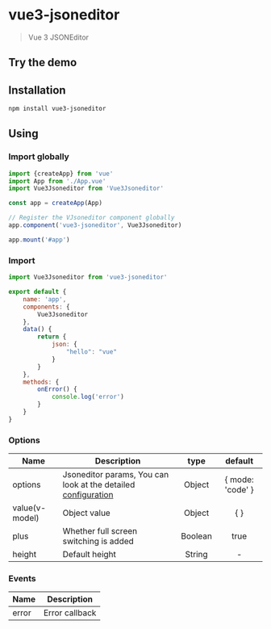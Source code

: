 # vue3-jsoneditor

> Vue 3 JSONEditor

## Try the demo

## Installation

```bash
npm install vue3-jsoneditor
```

## Using

### Import globally

```javascript
import {createApp} from 'vue'
import App from './App.vue'
import Vue3Jsoneditor from 'Vue3Jsoneditor'

const app = createApp(App)

// Register the VJsoneditor component globally
app.component('vue3-jsoneditor', Vue3Jsoneditor)

app.mount('#app')
```

### Import

```javascript
import Vue3Jsoneditor from 'vue3-jsoneditor'

export default {
    name: 'app',
    components: {
        Vue3Jsoneditor
    },
    data() {
        return {
            json: {
                "hello": "vue"
            }
        }
    },
    methods: {
        onError() {
            console.log('error')
        }
    }
}
```

### Options

| Name           | Description                                                                                                                                                   | type    | default          |
| -------------- | ------------------------------------------------------------------------------------------------------------------------------------------------------------- | :-----: | :--------------: |
| options        | Jsoneditor params, You can look at the detailed  [configuration](https://github.com/josdejong/jsoneditor/blob/master/docs/api.md#configuration-options?blank) | Object  | { mode: 'code' } |
| value(v-model) | Object value                                                                                                                                                  | Object  | { }              |
| plus           | Whether full screen switching is added                                                                                                                        | Boolean | true             |
| height         | Default height                                                                                                                                                | String  | -                |

### Events

| Name  | Description    |
| ----- | -------------- |
| error | Error callback |
